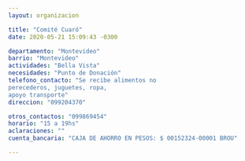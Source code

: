 ```yaml
---
layout: organizacion

title: "Comité Cuaró"
date: 2020-05-21 15:09:43 -0300

departamento: "Montevideo"
barrio: "Montevideo"
actividades: "Bella Vista"
necesidades: "Punto de Donación"
telefono_contacto: "Se recibe alimentos no
perecederos, juguetes, ropa,
apoyo transporte"
direccion: "099204370"

otros_contactos: "099869454"
horario: "15 a 19hs"
aclaraciones: ""
cuenta_bancaria: "CAJA DE AHORRO EN PESOS: $ 00152324-00001 BROU"

---
```

